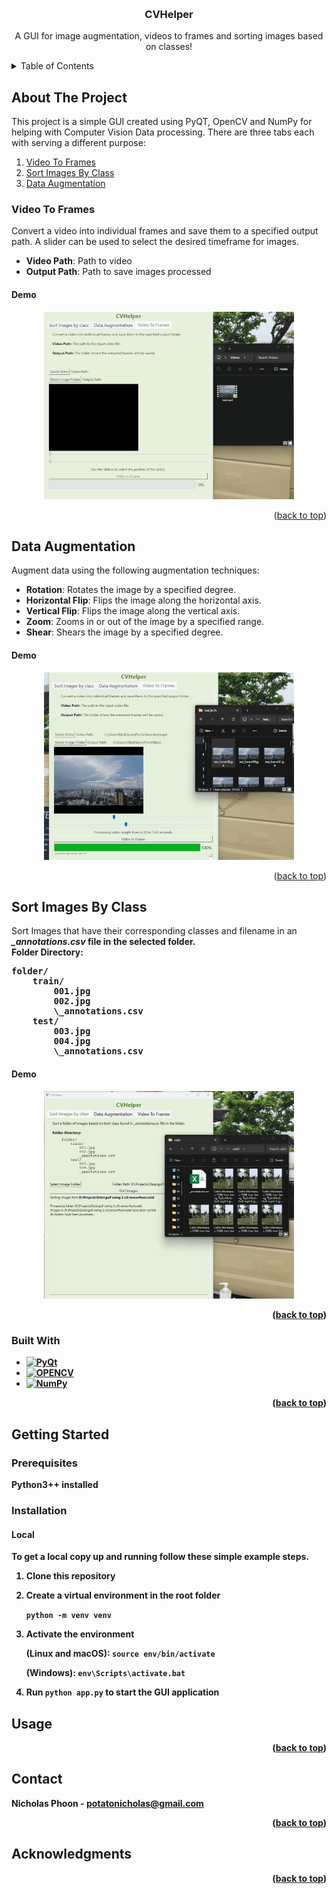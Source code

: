 <a id="readme-top"></a>

<!-- PROJECT LOGO -->
<br />
<div align="center">
  <!-- <a href="https://github.com/othneildrew/Best-README-Template">
    <img src="images/logo.png" alt="Logo" width="80" height="80">
  </a> -->

  <h3 align="center">CVHelper</h3>

  <p align="center">
    A GUI for image augmentation, videos to frames and sorting images based on classes! 
  </p>
</div>

<!-- TABLE OF CONTENTS -->
<details>
  <summary>Table of Contents</summary>
  <ol>
    <li>
      <a href="#about-the-project">About The Project</a>
      <ul>
        <li><a href="#built-with">Built With</a></li>
      </ul>
    </li>
    <li>
      <a href="#getting-started">Getting Started</a>
      <ul>
        <li><a href="#prerequisites">Prerequisites</a></li>
        <li><a href="#installation">Installation</a></li>
      </ul>
    </li>
    <li><a href="#usage">Usage</a></li>
    <li><a href="#license">License</a></li>
    <li><a href="#contact">Contact</a></li>
    <li><a href="#acknowledgments">Acknowledgments</a></li>
  </ol>
</details>

<!-- ABOUT THE PROJECT -->

## About The Project

This project is a simple GUI created using PyQT, OpenCV and NumPy for helping with Computer Vision Data processing.
There are three tabs each with serving a different purpose:

<ol>
<li><a href="#video-to-frames">Video To Frames</a></li>
<li><a href="#sort-images-by-class">Sort Images By Class</a></li>
<li><a href="#data-augmentation">Data Augmentation</a></li>
</ol>

<!-- VIDEO TO FRAMES -->

### Video To Frames

Convert a video into individual frames and save them to a specified output path. A slider can be used to select the desired timeframe for images.

- **Video Path**: Path to video
- **Output Path**: Path to save images processed

#### Demo

<div align="center">
  <img src="gifs/VideoToFrames.gif" alt="Video To Frames Demo" width="400">
</div>

<p align="right">(<a href="#readme-top">back to top</a>)</p>

<!-- DATA AUGMENTATION -->

## Data Augmentation

Augment data using the following augmentation techniques:

- **Rotation**: Rotates the image by a specified degree.
- **Horizontal Flip**: Flips the image along the horizontal axis.
- **Vertical Flip**: Flips the image along the vertical axis.
- **Zoom**: Zooms in or out of the image by a specified range.
- **Shear**: Shears the image by a specified degree.

#### Demo

<div align="center">
  <img src="gifs/DataAugmentation.gif" alt="Data Augmentation Demo" width="400">
</div>

<p align="right">(<a href="#readme-top">back to top</a>)</p>

<!-- SORT IMAGES BY CLASS -->

## Sort Images By Class

Sort Images that have their corresponding classes and filename in an <i><b>\_annotations.csv<b></i> file in the selected folder.</br>
<b>Folder Directory:</b></br>

<pre>
folder/
&nbsp;&nbsp;&nbsp;&nbsp;train/
&nbsp;&nbsp;&nbsp;&nbsp;&nbsp;&nbsp;&nbsp;&nbsp;001.jpg
&nbsp;&nbsp;&nbsp;&nbsp;&nbsp;&nbsp;&nbsp;&nbsp;002.jpg
&nbsp;&nbsp;&nbsp;&nbsp;&nbsp;&nbsp;&nbsp;&nbsp;\_annotations.csv
&nbsp;&nbsp;&nbsp;&nbsp;test/
&nbsp;&nbsp;&nbsp;&nbsp;&nbsp;&nbsp;&nbsp;&nbsp;003.jpg
&nbsp;&nbsp;&nbsp;&nbsp;&nbsp;&nbsp;&nbsp;&nbsp;004.jpg
&nbsp;&nbsp;&nbsp;&nbsp;&nbsp;&nbsp;&nbsp;&nbsp;\_annotations.csv
</pre>

#### Demo

<div align="center">
  <img src="gifs/SortImagesByClass.gif" alt="Sort Images By Class Demo" width="400">
</div>

<p align="right">(<a href="#readme-top">back to top</a>)</p>

### Built With

- [![PyQt][PyQt.org]][PyQt-url]
- [![OPENCV][OpenCV.org]][OpenCV-url]
- [![NumPy][NumPy.org]][NumPy-url]

<p align="right">(<a href="#readme-top">back to top</a>)</p>

<!-- GETTING STARTED -->

## Getting Started

### Prerequisites

Python3++ installed

### Installation

#### Local

To get a local copy up and running follow these simple example steps.

1. Clone this repository

2. Create a virtual environment in the root folder <br/>

   `python -m venv venv `

3. Activate the environment <br/>

   (Linux and macOS):
   `source env/bin/activate`</br>

   (Windows):
   `env\Scripts\activate.bat` </br>

4. Run `python app.py` to start the GUI application

<!-- USAGE EXAMPLES -->

## Usage

<p align="right">(<a href="#readme-top">back to top</a>)</p>

<!-- CONTACT -->

## Contact

Nicholas Phoon - potatonicholas@gmail.com

<p align="right">(<a href="#readme-top">back to top</a>)</p>

<!-- ACKNOWLEDGMENTS -->

## Acknowledgments

<p align="right">(<a href="#readme-top">back to top</a>)</p>

[videoToFrames]: gifs/VideoToFrames.gif
[dataAugmentation]: gifs/DataAugmentation.gif
[PyQt.org]: https://img.shields.io/badge/-PyQt-004400?style=flat&logo=Qt
[PyQt-url]: https://wiki.python.org/moin/PyQt
[OpenCV.org]: https://img.shields.io/badge/OpenCV-27338e?style=flat&logo=OpenCV&logoColor=white
[OpenCV-url]: https://opencv.org/
[NumPy.org]: https://img.shields.io/badge/-Numpy-013243?&logo=NumPy
[NumPy-url]: https://numpy.org/
